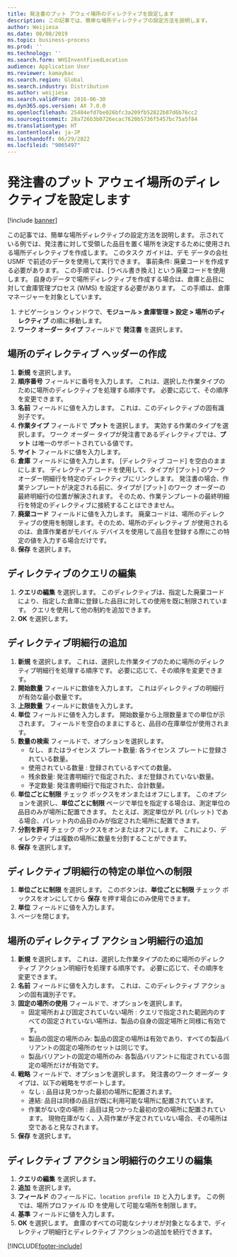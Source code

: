 ```yaml
---
title: 発注書のプット アウェイ場所のディレクティブを設定します
description: この記事では、簡単な場所ディレクティブの設定方法を説明します。
author: Weijiesa
ms.date: 08/08/2019
ms.topic: business-process
ms.prod: ''
ms.technology: ''
ms.search.form: WHSInventFixedLocation
audience: Application User
ms.reviewer: kamaybac
ms.search.region: Global
ms.search.industry: Distribution
ms.author: weijiesa
ms.search.validFrom: 2016-06-30
ms.dyn365.ops.version: AX 7.0.0
ms.openlocfilehash: 25484efd7be026bfc3a209fb52822b87d6b76cc2
ms.sourcegitcommit: 28a726b3b0726ecac7620b5736f5457bc75a5f84
ms.translationtype: HT
ms.contentlocale: ja-JP
ms.lasthandoff: 06/29/2022
ms.locfileid: "9065497"
---
```

# <a name="set-up-a-location-directive-for-purchase-order-put-away"></a>発注書のプット アウェイ場所のディレクティブを設定します

[!include [banner](../../includes/banner.md)]

この記事では、簡単な場所ディレクティブの設定方法を説明します。 示されている例では、発注書に対して受領した品目を置く場所を決定するために使用される場所ディレクティブを作成します。 このタスク ガイドは、デモ データの会社 USMF で前述のデータを使用して実行できます。 事前条件: 廃棄コードを作成する必要があります。 この手順では、[ラベル書き換え] という廃棄コードを使用します。 自身のデータで場所ディレクティブを作成する場合は、倉庫と品目に対して倉庫管理プロセス (WMS) を設定する必要があります。 この手順は、倉庫マネージャーを対象としています。

1. ナビゲーション ウィンドウで、**モジュール > 倉庫管理 > 設定 > 場所のディレクティブ** の順に移動します。
2. **ワーク オーダー タイプ** フィールドで **発注書** を選択します。

## <a name="create-a-location-directive-header"></a>場所のディレクティブ ヘッダーの作成
1. **新規** を選択します。
2. **順序番号** フィールドに番号を入力します。 これは、選択した作業タイプのために場所のディレクティブを処理する順序です。 必要に応じて、その順序を変更できます。  
3. **名前** フィールドに値を入力します。 これは、このディレクティブの固有識別子です。  
4. **作業タイプ** フィールドで **プット** を選択します。 実効する作業のタイプを選択します。 ワーク オーダー タイプが発注書であるディレクティブでは、**プット** は唯一のサポートされている値です。  
5. **サイト** フィールドに値を入力します。
6. **倉庫** フィールドに値を入力します。 [ディレクティブ コード] を空白のままにします。  ディレクティブ コードを使用して、タイプが [プット] のワークオーダー明細行を特定のディレクティブにリンクします。 発注書の場合、作業テンプレートが決定される前に、タイプが [プット] のワーク オーダーの最終明細行の位置が解決されます。 そのため、作業テンプレートの最終明細行を特定のディレクティブに接続することはできません。   
7. **廃棄コード** フィールドに値を入力します。 廃棄コードは、場所のディレクティブの使用を制限します。そのため、場所のディレクティブ が使用されるのは、倉庫作業者がモバイル デバイスを使用して品目を登録する際にこの特定の値を入力する場合だけです。  
8. **保存** を選択します。

## <a name="edit-the-query-for-directive"></a>ディレクティブのクエリの編集
1. **クエリの編集** を選択します。 このディレクティブは、指定した廃棄コードにより、指定した倉庫に登録した品目に対しての使用を既に制限されています。 クエリを使用して他の制約を追加できます。  
2. **OK** を選択します。

## <a name="add-directive-lines"></a>ディレクティブ明細行の追加
1. **新規** を選択します。 これは、選択した作業タイプのために場所のディレクティブ明細行を処理する順序です。 必要に応じて、その順序を変更できます。  
2. **開始数量** フィールドに数値を入力します。 これはディレクティブの明細行が有効な最小数量です。  
3. **上限数量** フィールドに数値を入力します。
4. **単位** フィールドに値を入力します。 開始数量から上限数量までの単位が示されます。 フィールドを空白のままにすると、品目の在庫単位が使用されます。  
5. **数量の検索** フィールドで、オプションを選択します。
    - なし、またはライセンス プレート数量: 各ライセンス プレートに登録されている数量。  
    - 使用されている数量 : 登録されているすべての数量。  
    - 残余数量: 発注書明細行で指定された、まだ登録されていない数量。  
    - 予定数量: 発注書明細行で指定された、合計数量。  
6. **単位ごとに制限** チェック ボックスをオンまたはオフにします。 このオプションを選択し、**単位ごとに制限** ページで単位を指定する場合は、測定単位の品目のみが場所に配置できます。 たとえば、測定単位が PL (パレット) である場合、パレット内の品目のみが指定された場所に配置できます。  
7. **分割を許可** チェック ボックスをオンまたはオフにします。 これにより、ディレクティブは複数の場所に数量を分割することができます。  
8. **保存** を選択します。

## <a name="restrict-the-directive-line-to-a-specific-unit"></a>ディレクティブ明細行の特定の単位への制限
1. **単位ごとに制限** を選択します。 このボタンは、**単位ごとに制限** チェック ボックスをオンにしてから **保存** を押す場合にのみ使用できます。  
2. **単位** フィールドに値を入力します。
3. ページを閉じます。

## <a name="add-a-location-directive-action-line"></a>場所のディレクティブ アクション明細行の追加
1. **新規** を選択します。 これは、選択した作業タイプのために場所のディレクティブ アクション明細行を処理する順序です。 必要に応じて、その順序を変更できます。  
2. **名前** フィールドに値を入力します。 これは、このディレクティブ アクションの固有識別子です。  
3. **固定の場所の使用** フィールドで、オプションを選択します。
    - 固定場所および固定されていない場所 : クエリで指定された範囲内のすべての固定されていない場所は、製品の自身の固定場所と同様に有効です。  
    - 製品の固定の場所のみ: 製品の固定の場所は有効であり、すべての製品バリアントの固定の場所のセットは同じです。  
    - 製品バリアントの固定の場所のみ: 各製品バリアントに指定されている固定の場所だけが有効です。  
4. **戦略** フィールドで、オプションを選択します。 発注書のワーク オーダー タイプは、以下の戦略をサポートします。 
    - なし : 品目は見つかった最初の場所に配置されます。  
    - 連結: 品目は同様の品目が既に利用可能な場所に配置されています。  
    - 作業がない空の場所 : 品目は見つかった最初の空の場所に配置されています。 現物在庫がなく、入荷作業が予定されていない場合、その場所は空であると見なされます。  
5. **保存** を選択します。

## <a name="edit-the-query-for-directive-action-line"></a>ディレクティブ アクション明細行のクエリの編集
1. **クエリの編集** を選択します。
2. **追加** を選択します。
3. **フィールド** のフィールドに、`location profile ID` と入力します。 この例では、場所プロファイル ID を使用して可能な場所を制限します。  
4. **基準** フィールドに値を入力します。
5. **OK** を選択します。 倉庫のすべての可能なシナリオが対象となるまで、ディレクティブ明細行とディレクティブ アクションの追加を続行できます。  



[!INCLUDE[footer-include](../../../includes/footer-banner.md)]